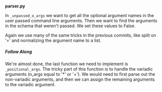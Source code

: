 **parser.py**

In `_unpassed_o_args` we want to get all the optional argument names in the user
passed command line arguments. Then we want to find the arguments in the schema
that weren't passed. We set these values to False.

Again we use many of the same tricks in the previous commits, like split on '='
and normalizing the argument name to a list.

##### Follow Along

We're almost done, the last function we need to implement is `_positional_args`.
The tricky part of this function is to handle the variadic arguments
(n_args equal to '*' or '+'). We would need to first parse out the non-variadic
arguments, and then we can assign the remaining arguments to the variadic argument.